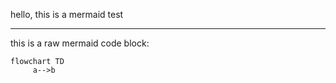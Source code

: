 hello, this is a mermaid test

---

this is a raw mermaid code block:

```mermaid
flowchart TD
     a-->b
```
